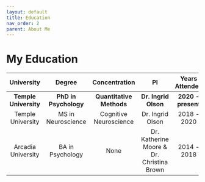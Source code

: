 ```yaml
---
layout: default
title: Education
nav_order: 2
parent: About Me
---
```

# My Education

| University         | Degree             | Concentration          |PI                  | Years Attended |
|:-------------------:|:-------------------:|:---------------------:|:--------------------:|:---------------:|
| **Temple University**   | **PhD in Psychology**  | **Quantitative Methods** |**Dr. Ingrid Olson**| **2020 - present** |
|  Temple University  | MS in Neuroscience | Cognitive Neuroscience |Dr. Ingrid Olson    | 2018 - 2020    |
|  Arcadia University | BA in Psychology   | None                   |Dr. Katherine Moore & Dr. Christina Brown | 2014 - 2018    |
